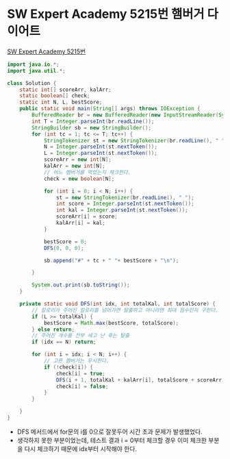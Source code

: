 # SW Expert Academy 5215번 햄버거 다이어트
[SW Expert Academy 5215번](https://swexpertacademy.com/main/code/problem/problemDetail.do?problemLevel=3&contestProbId=AWT-lPB6dHUDFAVT&categoryId=AWT-lPB6dHUDFAVT&categoryType=CODE&problemTitle=&orderBy=RECOMMEND_COUNT&selectCodeLang=JAVA&select-1=3&pageSize=10&pageIndex=1)
```java
import java.io.*;
import java.util.*;

class Solution {
    static int[] scoreArr, kalArr;
    static boolean[] check;
    static int N, L, bestScore;
    public static void main(String[] args) throws IOException {
        BufferedReader br = new BufferedReader(new InputStreamReader(System.in));
        int T = Integer.parseInt(br.readLine());
        StringBuilder sb = new StringBuilder();
        for (int tc = 1; tc <= T; tc++) {
            StringTokenizer st = new StringTokenizer(br.readLine(), " ");
            N = Integer.parseInt(st.nextToken());
            L = Integer.parseInt(st.nextToken());
            scoreArr = new int[N];
            kalArr = new int[N];
            // 어느 햄버거를 먹었는지 체크한다.
            check = new boolean[N];

            for (int i = 0; i < N; i++) {
                st = new StringTokenizer(br.readLine(), " ");
                int score = Integer.parseInt(st.nextToken());
                int kal = Integer.parseInt(st.nextToken());
                scoreArr[i] = score;
                kalArr[i] = kal;
            }

            bestScore = 0;
            DFS(0, 0, 0);

            sb.append("#" + tc + " "+ bestScore + "\n");

        }

        System.out.print(sb.toString());
    }

    private static void DFS(int idx, int totalKal, int totalScore) {
        // 칼로리가 주어진 칼로리를 넘어가면 탈출하고 아니라면 최대 점수인지 구한다.
        if (L >= totalKal) {
            bestScore = Math.max(bestScore, totalScore);
        } else return;
        // 주어진 개수를 전부 세고 난 후는 탈출
        if (idx == N) return;

        for (int i = idx; i < N; i++) {
            // 고른 햄버거는 무시한다.
            if (!check[i]) {
                check[i] = true;
                DFS(i + 1, totalKal + kalArr[i], totalScore + scoreArr[i]);
                check[i] = false;
            }
        }

    }
}
```
* DFS 메서드에서 for문의 i를 0으로 잘못두어 시간 초과 문제가 발생했었다.
* 생각하지 못한 부분이었는데, 테스트 결과 i = 0부터 체크할 경우 이미 체크한 부분을 다시 체크하기 때문에 idx부터 시작해야 한다.